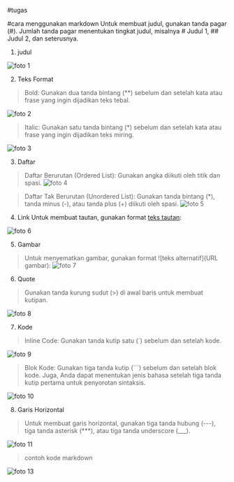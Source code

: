 #tugas

#cara menggunakan markdown
 Untuk membuat judul, gunakan tanda pagar (#). Jumlah tanda pagar menentukan tingkat judul, misalnya # Judul 1, ## Judul 2, dan seterusnya.
 1. judul

  ![foto 1](https://github.com/smk4hebat/gethub/assets/156273663/1f5a272e-49f5-461b-aa7e-1b51216ddf26)


 2. Teks Format
 > Bold: Gunakan dua tanda bintang (**) sebelum dan setelah kata atau frase yang ingin dijadikan teks tebal.

  ![foto 2](https://github.com/smk4hebat/gethub/assets/156273663/151100e1-1d70-4bf4-af7b-22ee3b5f00c8)


 > Italic: Gunakan satu tanda bintang (*) sebelum dan setelah kata atau frase yang ingin dijadikan teks miring.

  ![foto 3](https://github.com/smk4hebat/gethub/assets/156273663/9571fb36-b5b1-412b-8963-988b67bcb756)

 3. Daftar
 > Daftar Berurutan (Ordered List): Gunakan angka diikuti oleh titik dan spasi.
 ![foto 4](https://github.com/smk4hebat/gethub/assets/156273663/38ebea7b-3080-40ae-8113-4102da784e7e)

 > Daftar Tak Berurutan (Unordered List): Gunakan tanda bintang (*), tanda minus (-), atau tanda plus (+) diikuti oleh spasi.
 ![foto 5](https://github.com/smk4hebat/gethub/assets/156273663/05a439e4-81ca-47f4-a023-e9356a4444db)

4. Link
 Untuk membuat tautan, gunakan format [teks tautan](URL):

 ![foto 6](https://github.com/smk4hebat/gethub/assets/156273663/588090a3-75e9-44c5-ac38-aa7b66712121)

 5. Gambar
  > Untuk menyematkan gambar, gunakan format ![teks alternatif](URL gambar):
 ![foto 7](https://github.com/smk4hebat/gethub/assets/156273663/b6e3d5ba-062f-45f1-a89b-10f7cbc24bbf)

 6. Quote
 > Gunakan tanda kurung sudut (>) di awal baris untuk membuat kutipan.

 ![foto 8](https://github.com/smk4hebat/gethub/assets/156273663/934da68d-d31e-4fea-aa92-4edcae1a112c)

 7. Kode
 > Inline Code: Gunakan tanda kutip satu (`) sebelum dan setelah kode.
 
 ![foto 9](https://github.com/smk4hebat/gethub/assets/156273663/1e6c56ad-d1c6-43f6-9004-46ce8c78c1a8)

 > Blok Kode: Gunakan tiga tanda kutip (```) sebelum dan setelah blok kode. Juga, Anda dapat menentukan jenis bahasa setelah tiga tanda kutip pertama untuk penyorotan sintaksis.

 ![foto 10](https://github.com/smk4hebat/gethub/assets/156273663/232f4743-f4fa-450c-b2ef-057803536ac2)

 8. Garis Horizontal
 > Untuk membuat garis horizontal, gunakan tiga tanda hubung (---), tiga tanda asterisk (***), atau tiga tanda underscore (___).

 ![foto 11](https://github.com/smk4hebat/gethub/assets/156273663/4679d8ce-76c4-43fe-9c90-497a9dbfe7e9)

  > contoh kode markdown

   ![foto 13](https://github.com/smk4hebat/gethub/assets/156273663/04090778-1d4d-43c4-853a-6b0b99b3f142)



   
